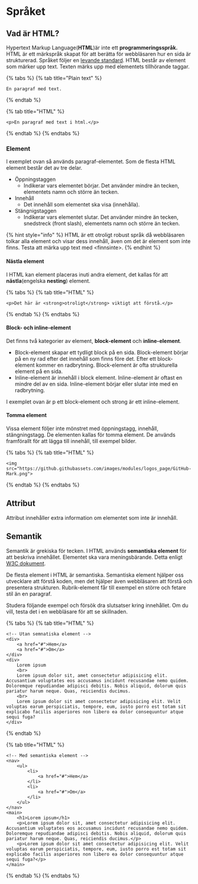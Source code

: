 # Språket

## Vad är HTML?

Hypertext Markup Language\(**HTML**\)är inte ett **programmeringsspråk.** HTML är ett märkspråk skapat för att berätta för webbläsaren hur en sida är strukturerad. Språket följer en [levande standard](https://html.spec.whatwg.org/). HTML består av element som märker upp text. Texten märks upp med elementets tillhörande taggar. 

{% tabs %}
{% tab title="Plain text" %}
```text
En paragraf med text.
```
{% endtab %}

{% tab title="HTML" %}
```markup
<p>En paragraf med text i html.</p>
```
{% endtab %}
{% endtabs %}

### Element

I exemplet ovan så används paragraf-elementet. Som de flesta HTML element består det av tre delar.

* Öppningstaggen
  * Indikerar vars elementet börjar. Det använder mindre än tecken, elementets namn och större än tecken.
* Innehåll
  * Det innehåll som elementet ska visa \(innehålla\).
* Stängnigstaggen
  * Indikerar vars elementet slutar. Det använder mindre än tecken, snedstreck \(front slash\), elementets namn och större än tecken. 

{% hint style="info" %}
HTML är ett otroligt robust språk då webbläsaren tolkar alla element och visar dess innehåll, även om det är element som inte finns. Testa att märka upp text med &lt;finnsinte&gt;.
{% endhint %}

#### Nästla element

I HTML kan element placeras inuti andra element, det kallas för att **nästla**\(engelska **nesting**\) element.

{% tabs %}
{% tab title="HTML" %}
```markup
<p>Det här är <strong>otroligt</strong> viktigt att förstå.</p>
```
{% endtab %}
{% endtabs %}

#### Block- och inline-element

Det finns två kategorier av element, **block-element** och **inline-element**.

* Block-element skapar ett tydligt block på en sida. Block-element börjar på en ny rad efter det innehåll som finns före det. Efter ett block-element kommer en radbrytning. Block-element är ofta strukturella element på en sida.
* Inline-element är innehåll i block element. Inline-element är oftast en mindre del av en sida. Inline-element börjar eller slutar inte med en radbrytning.

I exemplet ovan är p ett block-element och strong är ett inline-element.

#### Tomma element

Vissa element följer inte mönstret med öppningstagg, innehåll, stängningstagg. De elementen kallas för tomma element. De används framförallt för att lägga till innehåll, till exempel bilder. 

{% tabs %}
{% tab title="HTML" %}
```markup
<img src="https://github.githubassets.com/images/modules/logos_page/GitHub-Mark.png">
```
{% endtab %}
{% endtabs %}

## Attribut

Attribut innehåller extra information om elementet som inte är innehåll.

## Semantik

Semantik är grekiska för tecken. I HTML används **semantiska element** för att beskriva innehållet. Elementet ska vara meningsbärande. Detta enligt [W3C dokument](https://www.w3.org/standards/semanticweb/).

De flesta element i HTML är semantiska. Semantiska element hjälper oss utvecklare att förstå koden, men det hjälper även webbläsaren att förstå och presentera strukturen. Rubrik-element får till exempel en större och fetare stil än en paragraf.

Studera följande exempel och försök dra slutsatser kring innehållet. Om du vill, testa det i en webbläsare för att se skillnaden.

{% tabs %}
{% tab title="HTML" %}
```markup
<!-- Utan semnatiska element -->
<div>
    <a href="#">Hem</a>
    <a href="#">Om</a>
</div>
<div>
    Lorem ipsum
    <br>
    Lorem ipsum dolor sit, amet consectetur adipisicing elit. Accusantium voluptates eos accusamus incidunt recusandae nemo quidem. Doloremque repudiandae adipisci debitis. Nobis aliquid, dolorum quis pariatur harum neque. Quas, reiciendis ducimus.
    <br>    
    Lorem ipsum dolor sit amet consectetur adipisicing elit. Velit voluptas earum perspiciatis, tempore, eum, iusto porro est totam sit explicabo facilis asperiores non libero ea dolor consequuntur atque sequi fuga?
</div>
```
{% endtab %}

{% tab title="HTML" %}
```markup
<!-- Med semantiska element -->
<nav>
    <ul>
        <li>
            <a href="#">Hem</a>
        </li>
        <li>
            <a href="#">Om</a>
        </li>
    </ul>
</nav>
<main>
    <h1>Lorem ipsum</h1>
    <p>Lorem ipsum dolor sit, amet consectetur adipisicing elit. Accusantium voluptates eos accusamus incidunt recusandae nemo quidem. Doloremque repudiandae adipisci debitis. Nobis aliquid, dolorum quis pariatur harum neque. Quas, reiciendis ducimus.</p>
    <p>Lorem ipsum dolor sit amet consectetur adipisicing elit. Velit voluptas earum perspiciatis, tempore, eum, iusto porro est totam sit explicabo facilis asperiores non libero ea dolor consequuntur atque sequi fuga?</p>
</main>
```
{% endtab %}
{% endtabs %}





